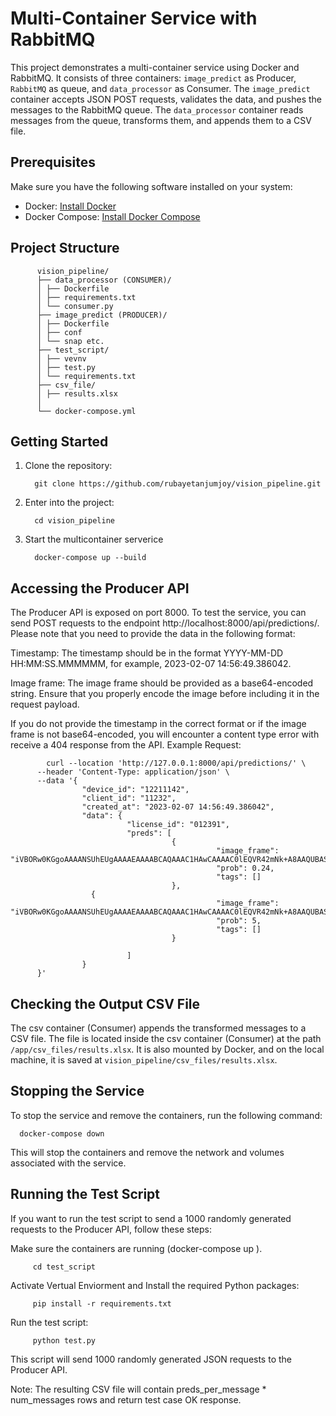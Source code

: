 # Multi-Container Service with RabbitMQ

This project demonstrates a multi-container service using Docker and RabbitMQ. It consists of three containers: `image_predict` as Producer, `RabbitMQ` as queue, and `data_processor` as Consumer. The `image_predict` container accepts JSON POST requests, validates the data, and pushes the messages to the RabbitMQ queue. The `data_processor` container reads messages from the queue, transforms them, and appends them to a CSV file.

## Prerequisites

Make sure you have the following software installed on your system:

- Docker: [Install Docker](https://docs.docker.com/get-docker/)
- Docker Compose: [Install Docker Compose](https://docs.docker.com/compose/install/)

## Project Structure
          vision_pipeline/
          ├── data_processor (CONSUMER)/
          │ ├── Dockerfile
          │ ├── requirements.txt
          │ └── consumer.py
          ├── image_predict (PRODUCER)/
          │ ├── Dockerfile
          │ ├── conf
          │ └── snap etc.
          ├── test_script/
          │ ├── vevnv
          │ ├── test.py
          │ └── requirements.txt
          ├── csv_file/
          │ ├── results.xlsx
          │
          └── docker-compose.yml

## Getting Started

1. Clone the repository:

  
         git clone https://github.com/rubayetanjumjoy/vision_pipeline.git
1. Enter into the project:

   
         cd vision_pipeline
1. Start the multicontainer serverice

   
         docker-compose up --build

## Accessing the Producer API

The Producer API is exposed on port 8000. To test the service, you can send POST requests to the endpoint http://localhost:8000/api/predictions/. Please note that you need to provide the data in the following format:

Timestamp: The timestamp should be in the format YYYY-MM-DD HH:MM:SS.MMMMMM, for example, 2023-02-07 14:56:49.386042.

Image frame: The image frame should be provided as a base64-encoded string. Ensure that you properly encode the image before including it in the request payload.

If you do not provide the timestamp in the correct format or if the image frame is not base64-encoded, you will encounter a content type error with receive a 404 response from the API.
Example Request:
         
            curl --location 'http://127.0.0.1:8000/api/predictions/' \
          --header 'Content-Type: application/json' \
          --data '{
                    "device_id": "12211142",
                    "client_id": "11232",
                    "created_at": "2023-02-07 14:56:49.386042", 
                    "data": {
                              "license_id": "012391",
                              "preds": [
                                        {
                                                  "image_frame": "iVBORw0KGgoAAAANSUhEUgAAAAEAAAABCAQAAAC1HAwCAAAAC0lEQVR42mNk+A8AAQUBAScY42YAAAAASUVORK5CYII=",
                                                  "prob": 0.24,
                                                  "tags": []
                                        },
                      {
                                                  "image_frame": "iVBORw0KGgoAAAANSUhEUgAAAAEAAAABCAQAAAC1HAwCAAAAC0lEQVR42mNk+A8AAQUBAScY42YAAAAASUVORK5CYII=",
                                                  "prob": 5,
                                                  "tags": []
                                        }

                              ] 
                    }
          }'


## Checking the Output CSV File
The csv container (Consumer) appends the transformed messages to a CSV file. The file is located inside the csv container (Consumer) at the path `/app/csv_files/results.xlsx`. It is also mounted by Docker, and on the local machine, it is saved at `vision_pipeline/csv_files/results.xlsx`.

## Stopping the Service
To stop the service and remove the containers, run the following command:

      
      docker-compose down
This will stop the containers and remove the network and volumes associated with the service.

## Running the Test Script
If you want to run the test script to send a 1000 randomly generated requests to the Producer API, follow these steps:

Make sure the containers are running (docker-compose up ).

         cd test_script


Activate Vertual Enviorment and Install the required Python packages:

         
         pip install -r requirements.txt

Run the test script:

        
         python test.py
            
This script will send 1000 randomly generated JSON requests to the Producer API.

Note: The resulting CSV file will contain preds_per_message * num_messages rows and return test case OK response.








